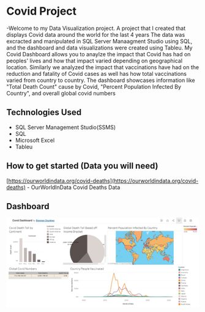 # Covid Project
-Welcome to my Data Visualization project. A project that I created that displays Covid data around the world for the last 4 years
The data was excracted and manipulated in SQL Server Manaagment Studio using SQL, and the dashboard and data visualizations 
were created using Tableu. My Covid Dashboard allows you to anaylze the impact that Covid has had on peoples' lives and how that impact 
varied depending on geographical location. Similarly we analyzed the impact that vaccinations have had on the reduction and fatality of Covid
cases as well has how total vaccinations varied from country to country.
The dashboard showcases information like "Total Death Count" cause by Covid, "Percent Population Infected By Country", and  overall global covid numbers
## Technologies Used
- SQL Server Management Studio(SSMS)
- SQL
- Microsoft Excel
- Tableu
## How to get started (Data you will need)
[https://ourworldindata.org/covid-deaths](https://ourworldindata.org/covid-deaths) - OurWorldInData Covid Deaths Data
## Dashboard
![Example](covid-dashboard.jpg?raw=true)
